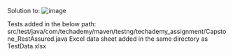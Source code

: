 Solution to:
![image](https://github.com/user-attachments/assets/1fa6b38e-56f9-44b1-81ea-ccba178c1074)

Tests added in the below path: src/test/java/com/techademy/maven/testng/techademy_assignment/Capstone_RestAssured.java
Excel data sheet added in the same directory as TestData.xlsx
